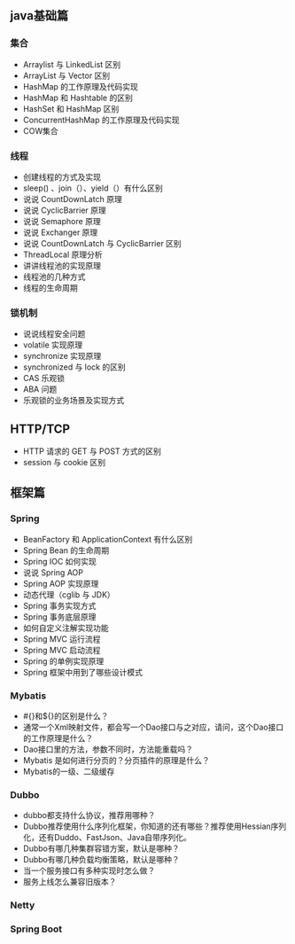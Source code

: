 
## java基础篇
### 集合
* Arraylist 与 LinkedList 区别
* ArrayList 与 Vector 区别
* HashMap 的工作原理及代码实现
* HashMap 和 Hashtable 的区别
* HashSet 和 HashMap 区别
* ConcurrentHashMap 的工作原理及代码实现
* COW集合

### 线程
* 创建线程的方式及实现
* sleep() 、join（）、yield（）有什么区别
* 说说 CountDownLatch 原理
* 说说 CyclicBarrier 原理
* 说说 Semaphore 原理
* 说说 Exchanger 原理
* 说说 CountDownLatch 与 CyclicBarrier 区别
* ThreadLocal 原理分析
* 讲讲线程池的实现原理
* 线程池的几种方式
* 线程的生命周期

### 锁机制
* 说说线程安全问题
* volatile 实现原理
* synchronize 实现原理
* synchronized 与 lock 的区别
* CAS 乐观锁
* ABA 问题
* 乐观锁的业务场景及实现方式

## HTTP/TCP
* HTTP 请求的 GET 与 POST 方式的区别
* session 与 cookie 区别

## 框架篇
### Spring
* BeanFactory 和 ApplicationContext 有什么区别
* Spring Bean 的生命周期
* Spring IOC 如何实现
* 说说 Spring AOP
* Spring AOP 实现原理
* 动态代理（cglib 与 JDK）
* Spring 事务实现方式
* Spring 事务底层原理
* 如何自定义注解实现功能
* Spring MVC 运行流程
* Spring MVC 启动流程
* Spring 的单例实现原理
* Spring 框架中用到了哪些设计模式

### Mybatis
* #{}和${}的区别是什么？
* 通常一个Xml映射文件，都会写一个Dao接口与之对应，请问，这个Dao接口的工作原理是什么？
* Dao接口里的方法，参数不同时，方法能重载吗？
* Mybatis 是如何进行分页的？分页插件的原理是什么？
* Mybatis的一级、二级缓存


### Dubbo
* dubbo都支持什么协议，推荐用哪种？
* Dubbo推荐使用什么序列化框架，你知道的还有哪些？推荐使用Hessian序列化，还有Duddo、FastJson、Java自带序列化。
* Dubbo有哪几种集群容错方案，默认是哪种？
* Dubbo有哪几种负载均衡策略，默认是哪种？
* 当一个服务接口有多种实现时怎么做？
* 服务上线怎么兼容旧版本？


### Netty

### Spring Boot


